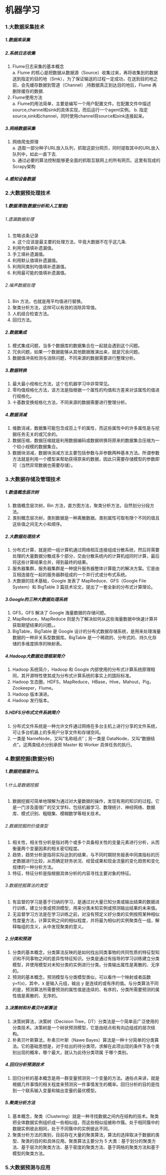 # 机器学习
### 1.大数据采集技术
##### 1.数据库采集
##### 2.系统日志收集
1. Flume日志采集的基本概念<br>
   a. Flume 的核心是把数据从数据源（Source）收集过来，再将收集到的数据送到指定的目的地（Smk），为了保证输送的过程一定成功，在送到目的地之前，会先缓存数据到管道（Channel）,待数据真正到达目的地后，Flume 再删除缓存的数据.<br>
2. Flume使用方法<br>
   a. Flume的用法简单，主要是编写一个用户配置文件。在配置文件中描述source,channel和sink的具体实现，而后运行一个agent实例。
   b. 指定source,sink和channel，同时使用channel将source和sink连接起来。
##### 3.网络数据采集
1. 网络爬虫原理<br>
   a. 选取一部分种子URL放入队列，抓取这部分网页，同时提取其中的URL放入队列中，如此一直下去.<br>
   b. 通过必要的算法控制能够更全面的抓取互联网上的所有网页。这里有现成的Scrapy架构<br>
##### 4.感知设备数据
### 2.大数据预处理技术
##### 1.数据清理(数据分析和人工智能)
###### 1.遗漏数据处理
1. 忽略该条记录<br>
   a. 这个应该是最主要的处理方法，毕竟大数据不在乎这几条.<br>
2. 利用均值填补遗漏值。<br>
3. 手工填补遗漏值。<br>
4. 利用默认值填补遗漏值。<br>
5. 利用同类别均值填补遗漏值。<br>
6. 利用最可能的值填补遗漏值。<br>
###### 2.噪声数据处理
1. Bin 方法，也就是用平均值进行替换。<br>
2. 聚类分析方法，这样可以有效的消除异常值。<br>
3. 人机结合检查方法。<br>
4. 回归方法。<br>
##### 2.数据集成
1. 模式集成问题，当多个数据库的数据集合在一起就会遇到这个问题。<br>
2. 冗余问题，如果一个数据能够从其他数据推演出来，就是冗余问题。<br>
3. 数据值冲突检测与消除问题，不同来源的数据需要进行整理分析。<br>
##### 3.数据转换
1. 最大最小规格化方法，这个在机器学习中非常常见。<br>
2. 零均值规格化方法，该方法是指根据一个属性的均值和方差来对该属性的值进行规格化。<br>
3. 十基数变换规格化方法，不同来源的数据需要进行整理分析。<br>
##### 4.数据消减
1. 维数消减，数据集可能包含成百上千的属性，而这些属性中的许多属性是与挖掘任务无关的或冗余的。<br>
2. 数据压缩，数据压缩就是利用数据编码或数据转换将原来的数据集合压缩为一个较小规模的数据集合。<br>
3. 数据块消减，数据块消减方法主要包括参数与非参数两种基本方法。所谓参数方法就是利用一个模型来帮助获得原来的数据，因此只需要存储模型的参数即可（当然异常数据也需要存储）。<br>
### 3.大数据存储及管理技术
##### 1.数值概念层次树
1. 数值概念层次树，Bin 方法，直方图方法，聚类分析方法，自然划分分段方法。<br>
2. 类别概念层次树，类别数据是一种离散数据。类别属性可取有限个不同的值且这些值之间无大小和顺序。<br>
##### 2.大数据处理技术
1. 分布式计算，就是把一组计算机通过网络相互连接组成分散系统，然后将需要处理的大量数据分散成多个部分，交由分散系统内的计算机组同时计算，最后将这些计算结果合并，得到最终的结果。<br>
2. 服务器集群，服务器集群是一种提升服务器整体计算能力的解决方案。它是由互相连接在一起的服务器群组成的一个并行式或分布式系统。<br>
3. 大数据的技术基础，Google 发表了 MapReduce、GFS（Google File System）和 BigTable 3 篇技术论文，提出了一套全新的分布式计算理论。<br>
##### 3.Google的三种大数据处理系统
1. GFS，GFS 解决了 Google 海量数据的存储问题。<br>
2. MapReduce，MapReduce 则是为了解决如何从这些海量数据中快速计算并获取期望结果的问题。。<br>
3. BigTable，BigTable 是 Google 设计的分布式数据存储系统，是用来处理海量数据的一种非关系型数据库。BigTable 是一个稀疏的、分布式的、持久化存储的多维度排序的映射表。<br>
##### 4.Hadoop大数据处理框架简介
1. Hadoop 系统简介，Hadoop 和 Google 内部使用的分布式计算系统原理相同，其开源特性使其成为分布式计算系统的事实上的国际标准。<br>
2. Hadoop 生态圈，HDFS，MapReduce，HBase，Hive，Mahout，Pig，Zookeeper，Flume。<br>
3. Hadoop 版本演进。<br>
4. Hadoop 发行版本。<br>
##### 5.HDFS分布式文件系统简介
1. 分布式文件系统是一种允许文件通过网络在多台主机上进行分享的文件系统，可让多台机器上的多用户分享文件和存储空间。
2. 一类是 NameNode，又叫“名称结点”；另一类是 DataNode，又叫“数据结点”。这两类结点分别承担 Master 和 Worker 具体任务的执行。
### 4.数据挖掘(数据分析)
##### 1.数据挖掘是什么
###### 1.什么是数据挖掘
1. 数据挖掘可简单地理解为通过对大量数据的操作，发现有用的知识的过程。它是一门涉及面很广的交叉学科，包括机器学习、数理统计、神经网络、数据库、模式识别、粗糙集、模糊数学等相关技术。
###### 2.数据挖掘的价值类型
1. 相关性，相关性分析是指对两个或多个具备相关性的变量元素进行分析，从而衡量两个变量因素的相关密切程度。<br>
2. 趋势，趋势分析是指将实际达到的结果，与不同时期财务报表中同类指标的历史数据进行比较，从而确定财务状况、经营成果和现金流量的变化趋势和变化规律的一种分析方法。<br>
3. 特征，特征分析是指根据具体分析的内容寻找主要对象的特征。<br>
###### 3.数据挖掘算法的类型
1. 有监督的学习是基于归纳的学习，是通过对大量已知分类或输出结果的数据进行训练，建立分类或预测模型，用来分类未知实例或预测输出结果的未来值。<br>
2. 无监督学习方法是在学习训练之前，对没有预定义好分类的实例按照某种相似性度量方法，计算实例之间的相似程度，并将最为相似的实例聚类在一组，解释每组的含义，从中发现聚类的意义。<br>
##### 2.分类和预测
1. 分类的基本概念，分类算法反映的是如何找出同类事物的共同性质的特征型知识和不同事物之间的差异性特征知识。分类是通过有指导的学习训练建立分类模型，并使用模型对未知分类的实例进行分类。分类输出属性是离散的、无序的。<br>
2. 预测的基本概念，预测模型与分类模型类似，可以看作一个映射或者函数 y=f(x)，其中，x 是输入元组，输出 y 是连续的或有序的值。与分类算法不同的是，预测算法所需要预测的属性值是连续的、有序的，分类所需要预测的属性值是离散的、无序的。<br>
##### 3.决策树和朴素贝叶斯算法
1. 决策树算法，决策树（Decision Tree，DT）分类法是一个简单且广泛使用的分类技术。决策树是一个树状预测模型，它是由结点和有向边组成的层次结构。<br>
2. 朴素贝叶斯算法，朴素贝叶斯（Nawe Bayes）算法是一种十分简单的分类算法。它的基础思想是，对于给出的待分类项，求解在此项出现的条件下各个类别出现的概率，哪个最大，就认为此待分类项属 于哪个类别。<br>
##### 4.回归分析预测技术
1. 回归分析的基本概念是用一群变量预测另一个变量的方法。通俗点来讲，就是根据几件事情的相关程度来预测另一件事情发生的概率。回归分析的目的是找到一个联系输入变量和输出变量的最优模型。<br>
##### 5.聚类分析方法
1. 基本概念，聚类（Clustering）就是一种寻找数据之间内在结构的技术。聚类把全体数据实例组织成一些相似组，而这些相似组被称作簇。处于相同簇中的数据实例彼此相同，处于不同簇中的实例彼此不同。<br>
2. 聚类分析方法的类别，目前存在大量的聚类算法，算法的选择取决于数据的类型、聚类的目的和具体应用。聚类算法主要分为 5 大类：基于划分的聚类方法、基于层次的聚类方法、基于密度的聚类方法、基于网格的聚类方法和基于模型的聚类方法。<br>
### 5.大数据预测与应用
